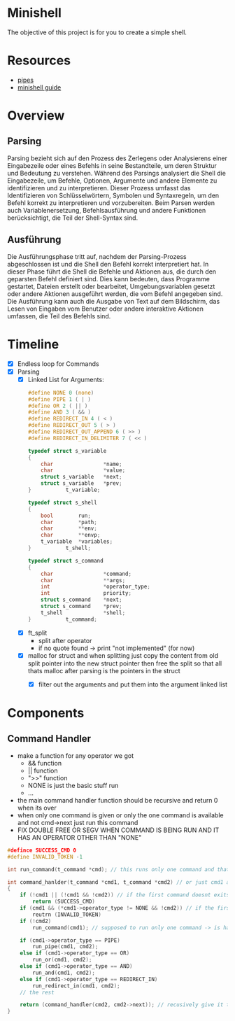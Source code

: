# Minishell
The objective of this project is for you to create a simple shell.

# Resources
- [pipes](https://reactive.so/post/42-a-comprehensive-guide-to-pipex)
- [minishell guide](https://achrafbelarif.medium.com/42cursus-minishell-29cd25f972e6)

# Overview
## Parsing
Parsing bezieht sich auf den Prozess des Zerlegens oder Analysierens einer Eingabezeile oder eines Befehls in seine Bestandteile, um deren Struktur und Bedeutung zu verstehen.
Während des Parsings analysiert die Shell die Eingabezeile, um Befehle, Optionen, Argumente und andere Elemente zu identifizieren und zu interpretieren.
Dieser Prozess umfasst das Identifizieren von Schlüsselwörtern, Symbolen und Syntaxregeln, um den Befehl korrekt zu interpretieren und vorzubereiten.
Beim Parsen werden auch Variablenersetzung, Befehlsausführung und andere Funktionen berücksichtigt, die Teil der Shell-Syntax sind.

## Ausführung
Die Ausführungsphase tritt auf, nachdem der Parsing-Prozess abgeschlossen ist und die Shell den Befehl korrekt interpretiert hat.
In dieser Phase führt die Shell die Befehle und Aktionen aus, die durch den geparsten Befehl definiert sind.
Dies kann bedeuten, dass Programme gestartet, Dateien erstellt oder bearbeitet, Umgebungsvariablen gesetzt oder andere Aktionen ausgeführt werden, die vom Befehl angegeben sind.
Die Ausführung kann auch die Ausgabe von Text auf dem Bildschirm, das Lesen von Eingaben vom Benutzer oder andere interaktive Aktionen umfassen, die Teil des Befehls sind.

# Timeline
- [x] Endless loop for Commands
- [x] Parsing
	- [x] Linked List for Arguments:
		```c
		#define NONE 0 (none)
		#define PIPE 1 ( | )
		#define OR 2 ( || )
		#define AND 3 ( && )
		#define REDIRECT_IN 4 ( < )
		#define REDIRECT_OUT 5 ( > )
		#define REDIRECT_OUT_APPEND 6 ( >> )
		#define REDIRECT_IN_DELIMITER 7 ( << )

		typedef struct s_variable
		{
			char				*name;
			char				*value;
			struct s_variable	*next;
			struct s_variable	*prev;
		}			t_variable;

		typedef struct s_shell
		{
			bool		run;
			char		*path;
			char		**env;
			char		**envp;
			t_variable	*variables;
		}			t_shell;

		typedef struct s_command
		{
			char				*command;
			char				**args;
			int					*operator_type;
			int					priority;
			struct s_command	*next;
			struct s_command	*prev;
			t_shell				*shell;
		}			t_command;
		```
	- [x]  ft_split
		- split after operator
		- if no quote found -> print "not implemented" (for now)
	- [x] malloc for struct and when splitting just copy the content from old split pointer into the new struct pointer then free the split so that all thats malloc after parsing is the pointers in the struct
        - [x] filter out the arguments and put them into the argument linked list


# Components
## Command Handler
- make a function for any operator we got
	- && function
 	- || function
  	- ">>" function
  	- NONE is just the basic stuff run
	- ...
- the main command handler function should be recursive and return 0 when its over
- when only one command is given or only the one command is available and not cmd->next just run this command
- FIX DOUBLE FREE OR SEGV WHEN COMMAND IS BEING RUN AND IT HAS AN OPERATOR OTHER THAN "NONE"
```c
#defince SUCCESS_CMD 0
#define INVALID_TOKEN -1

int	run_command(t_command *cmd); // this runs only one command and that is basically like the old command handler we have but without a loop and we know there is no operator

int	command_hanlder(t_command *cmd1, t_command *cmd2) // or just cmd1 and we get the next one by cmd1->next
{
	if (!cmd1 || (!cmd1 && !cmd2)) // if the first command doesnt exits OR of both commands dont exist return 0 for done
		return (SUCCESS_CMD)
	if (cmd1 && (*cmd1->operator_type != NONE && !cmd2)) // if the first command does exist and it has an operator type but there is no operator return error for operator given but no second command (we might have to code completion for that too)
		reutrn (INVALID_TOKEN)
	if (!cmd2)
		run_command(cmd1); // supposed to run only one command -> is handling one command with no operator

	if (cmd1->operator_type == PIPE)
		run_pipe(cmd1, cmd2);
	else if (cmd1->operator_type == OR)
		run_or(cmd1, cmd2);
	else if (cmd1->operator_type == AND)
		run_and(cmd1, cmd2);
	else if (cmd1->operator_type == REDIRECT_IN)
		run_redirect_in(cmd1, cmd2);
	// the rest

	return (command_handler(cmd2, cmd2->next)); // recusively give it the next two commands
}
```

